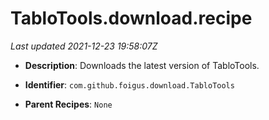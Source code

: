 # TabloTools.download.recipe

_Last updated 2021-12-23 19:58:07Z_

- **Description**: Downloads the latest version of TabloTools.

- **Identifier**: `com.github.foigus.download.TabloTools`

- **Parent Recipes**: `None`